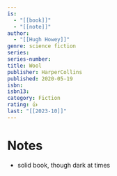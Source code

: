 ```yaml
---
is:
  - "[[book]]"
  - "[[note]]"
author:
  - "[[Hugh Howey]]"
genre: science fiction
series: 
series-number: 
title: Wool
publisher: HarperCollins
published: 2020-05-19
isbn: 
isbn13: 
category: Fiction
rating: 👍
last: "[[2023-10]]"
---
```

# Notes
- solid book, though dark at times
